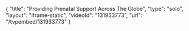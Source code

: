 {
    "title": "Providing Prenatal Support Across The Globe",
    "type": "solo",
    "layout": "iframe-static",
    "videoId": "131933773",
    "url": "\/tvpembed\/131933773"
}